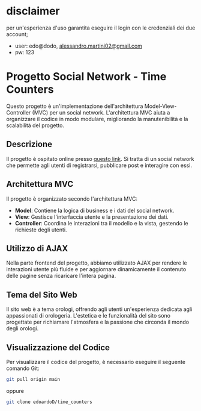 # disclaimer
per un'esperienza d'uso garantita eseguire il login con le credenziali dei due account;
- user: edo@dodo, alessandro.martini02@gmail.com
- pw: 123

# Progetto Social Network - Time Counters

Questo progetto è un'implementazione dell'architettura Model-View-Controller (MVC) per un social network. L'architettura MVC aiuta a organizzare il codice in modo modulare, migliorando la manutenibilità e la scalabilità del progetto.

## Descrizione

Il progetto è ospitato online presso [questo link](https://unibowebprogramming.altervista.org/social/index.php?page=home). Si tratta di un social network che permette agli utenti di registrarsi, pubblicare post e interagire con essi.

## Architettura MVC

Il progetto è organizzato secondo l'architettura MVC:

- **Model**: Contiene la logica di business e i dati del social network.
- **View**: Gestisce l'interfaccia utente e la presentazione dei dati.
- **Controller**: Coordina le interazioni tra il modello e la vista, gestendo le richieste degli utenti.

## Utilizzo di AJAX

Nella parte frontend del progetto, abbiamo utilizzato AJAX per rendere le interazioni utente più fluide e per aggiornare dinamicamente il contenuto delle pagine senza ricaricare l'intera pagina.

## Tema del Sito Web

Il sito web è a tema orologi, offrendo agli utenti un'esperienza dedicata agli appassionati di orologeria. L'estetica e le funzionalità del sito sono progettate per richiamare l'atmosfera e la passione che circonda il mondo degli orologi.

## Visualizzazione del Codice

Per visualizzare il codice del progetto, è necessario eseguire il seguente comando Git:

```bash
git pull origin main
```
oppure 

```bash
git clone edoardoD/time_counters
```


